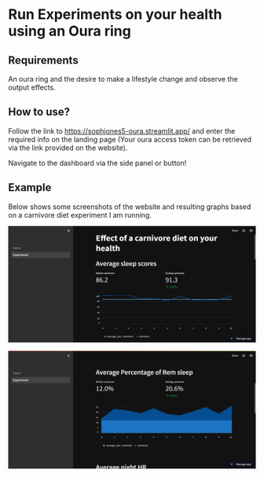 # Run Experiments on your health using an Oura ring

## Requirements
An oura ring and the desire to make a lifestyle change and observe the output effects.

## How to use?
Follow the link to https://sophjones5-oura.streamlit.app/ and enter the required info on the landing page (Your oura access token can be retrieved via the link provided on the website).

Navigate to the dashboard via the side panel or button!

## Example
Below shows some screenshots of the website and resulting graphs based on a carnivore diet experiment I am running.

![first dashboard example](example1.png)

![second dashboard example](example2.png)
